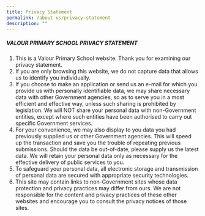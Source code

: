 ```yaml
---
title: Privacy Statement
permalink: /about-us/privacy-statement
description: ""
---
```

##### VALOUR PRIMARY SCHOOL PRIVACY STATEMENT 

1. This is a Valour Primary School website. Thank you for examining our privacy statement.   
2. If you are only browsing this website, we do not capture data that allows us to identify you individually.     
3. If you choose to make an application or send us an e-mail for which you provide us with personally identifiable data, we may share necessary data with other Government agencies, so as to serve you in a most efficient and effective way, unless such sharing is prohibited by legislation. We will NOT share your personal data with non-Government entities, except where such entities have been authorised to carry out specific Government services.   
4. For your convenience, we may also display to you data you had previously supplied us or other Government agencies. This will speed up the transaction and save you the trouble of repeating previous submissions. Should the data be out-of-date, please supply us the latest data. We will retain your personal data only as necessary for the effective delivery of public services to you.   
5. To safeguard your personal data, all electronic storage and transmission of personal data are secured with appropriate security technologies.   
6. This site may contain links to non-Government sites whose data protection and privacy practices may differ from ours. We are not responsible for the content and privacy practices of these other websites and encourage you to consult the privacy notices of those sites.